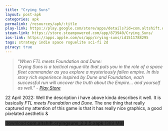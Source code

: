 ```yaml
---
title: "Crying Suns"
layout: post-apk
categories: apk
permalink: /resources/apk/:title
play-link: https://play.google.com/store/apps/details?id=com.altshift.orenda.cryingsuns
steam-link: https://store.steampowered.com/app/873940/Crying_Suns/
ios-link: https://apps.apple.com/us/app/crying-suns/id1511788295
tags: strategy indie space roguelite sci-fi 2d
piracy: true
---
```


> _"When FTL meets Foundation and Dune:<br>Crying Suns is a tactical rogue-lite that puts you in the role of a space fleet commander as you explore a mysteriously fallen empire. In this story rich experience inspired by Dune and Foundation, each successful run will uncover the truth about the Empire... and yourself as well." - <a href="https://play.google.com/store/apps/details?id=com.altshift.orenda.cryingsuns" target="_blank">Play Store</a>_

<span class="timestamp">22 April 2022:</span> Well the description i have above kinda describes it well. It is basically _FTL meets Foundation and Dune_. The one thing that really captured my attention of this game is that it has really nice graphics, a good pixelated aesthetic & 

<div class="text-center">
    <a class="btn btn-dark btn-block w-100" onclick='apk("com.altshift.cryingsuns_2.2.5.xapk")' style="text-decoration: none; background-color: #333;"> Download <b>com.altshift.cryingsuns_2.2.5.xapk</b> (389 MB)</a>
</div>
